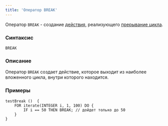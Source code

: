 ```yaml
---
title: 'Оператор BREAK'
---
```


Оператор `BREAK` - создание [действия](Actions.md), реализующего [прерывание цикла](Interruption_BREAK.md).

### Синтаксис

```
BREAK
```

### Описание

Оператор `BREAK` создает действие, которое выходит из наиболее вложенного цикла, внутри которого находится.

### Примеры

```lsf
testBreak ()  {
    FOR iterate(INTEGER i, 1, 100) DO {
        IF i == 50 THEN BREAK; // дойдет только до 50
    }
}
```
